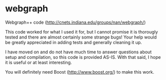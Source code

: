 # webgraph
Webgraph++ code (http://cnets.indiana.edu/groups/nan/webgraph/)

This code worked for what I used it for, but I cannot promise it is
thorougly tested and there are almost certainly some strange bugs!
Your help would be greatly appreciated in adding tests and generally
cleaning it up.

I have moved on and do not have much time to answer questions about
setup and compilation, so this code is provided AS-IS. With that
said, I hope it is useful or at least interesting.

You will definitely need Boost (http://www.boost.org/) to make this
work.
